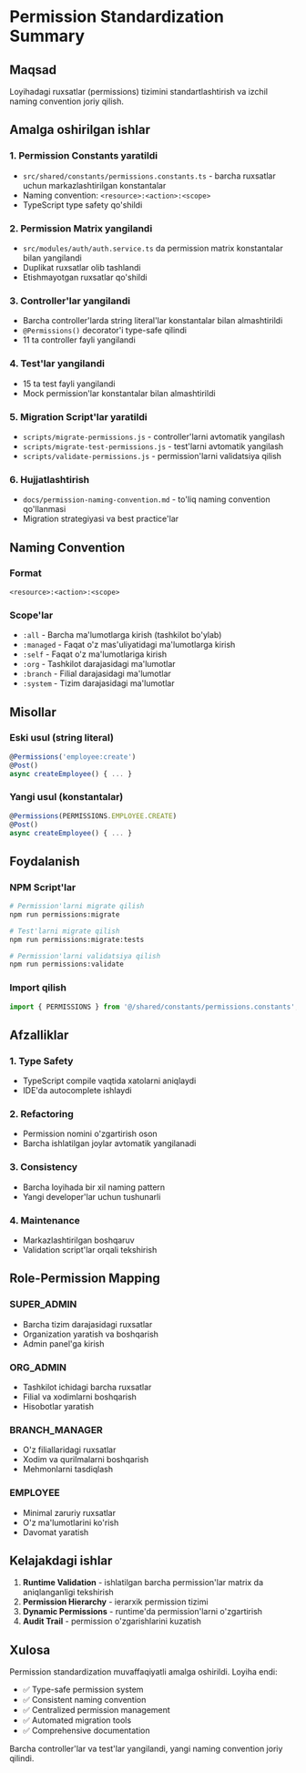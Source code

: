 # Permission Standardization Summary

## Maqsad
Loyihadagi ruxsatlar (permissions) tizimini standartlashtirish va izchil naming convention joriy qilish.

## Amalga oshirilgan ishlar

### 1. Permission Constants yaratildi
- `src/shared/constants/permissions.constants.ts` - barcha ruxsatlar uchun markazlashtirilgan konstantalar
- Naming convention: `<resource>:<action>:<scope>`
- TypeScript type safety qo'shildi

### 2. Permission Matrix yangilandi
- `src/modules/auth/auth.service.ts` da permission matrix konstantalar bilan yangilandi
- Duplikat ruxsatlar olib tashlandi
- Etishmayotgan ruxsatlar qo'shildi

### 3. Controller'lar yangilandi
- Barcha controller'larda string literal'lar konstantalar bilan almashtirildi
- `@Permissions()` decorator'i type-safe qilindi
- 11 ta controller fayli yangilandi

### 4. Test'lar yangilandi
- 15 ta test fayli yangilandi
- Mock permission'lar konstantalar bilan almashtirildi

### 5. Migration Script'lar yaratildi
- `scripts/migrate-permissions.js` - controller'larni avtomatik yangilash
- `scripts/migrate-test-permissions.js` - test'larni avtomatik yangilash
- `scripts/validate-permissions.js` - permission'larni validatsiya qilish

### 6. Hujjatlashtirish
- `docs/permission-naming-convention.md` - to'liq naming convention qo'llanmasi
- Migration strategiyasi va best practice'lar

## Naming Convention

### Format
```
<resource>:<action>:<scope>
```

### Scope'lar
- `:all` - Barcha ma'lumotlarga kirish (tashkilot bo'ylab)
- `:managed` - Faqat o'z mas'uliyatidagi ma'lumotlarga kirish
- `:self` - Faqat o'z ma'lumotlariga kirish
- `:org` - Tashkilot darajasidagi ma'lumotlar
- `:branch` - Filial darajasidagi ma'lumotlar
- `:system` - Tizim darajasidagi ma'lumotlar

## Misollar

### Eski usul (string literal)
```typescript
@Permissions('employee:create')
@Post()
async createEmployee() { ... }
```

### Yangi usul (konstantalar)
```typescript
@Permissions(PERMISSIONS.EMPLOYEE.CREATE)
@Post()
async createEmployee() { ... }
```

## Foydalanish

### NPM Script'lar
```bash
# Permission'larni migrate qilish
npm run permissions:migrate

# Test'larni migrate qilish  
npm run permissions:migrate:tests

# Permission'larni validatsiya qilish
npm run permissions:validate
```

### Import qilish
```typescript
import { PERMISSIONS } from '@/shared/constants/permissions.constants';
```

## Afzalliklar

### 1. Type Safety
- TypeScript compile vaqtida xatolarni aniqlaydi
- IDE'da autocomplete ishlaydi

### 2. Refactoring
- Permission nomini o'zgartirish oson
- Barcha ishlatilgan joylar avtomatik yangilanadi

### 3. Consistency
- Barcha loyihada bir xil naming pattern
- Yangi developer'lar uchun tushunarli

### 4. Maintenance
- Markazlashtirilgan boshqaruv
- Validation script'lar orqali tekshirish

## Role-Permission Mapping

### SUPER_ADMIN
- Barcha tizim darajasidagi ruxsatlar
- Organization yaratish va boshqarish
- Admin panel'ga kirish

### ORG_ADMIN  
- Tashkilot ichidagi barcha ruxsatlar
- Filial va xodimlarni boshqarish
- Hisobotlar yaratish

### BRANCH_MANAGER
- O'z filiallaridagi ruxsatlar
- Xodim va qurilmalarni boshqarish
- Mehmonlarni tasdiqlash

### EMPLOYEE
- Minimal zaruriy ruxsatlar
- O'z ma'lumotlarini ko'rish
- Davomat yaratish

## Kelajakdagi ishlar

1. **Runtime Validation** - ishlatilgan barcha permission'lar matrix da aniqlanganligi tekshirish
2. **Permission Hierarchy** - ierarxik permission tizimi
3. **Dynamic Permissions** - runtime'da permission'larni o'zgartirish
4. **Audit Trail** - permission o'zgarishlarini kuzatish

## Xulosa

Permission standardization muvaffaqiyatli amalga oshirildi. Loyiha endi:
- ✅ Type-safe permission system
- ✅ Consistent naming convention  
- ✅ Centralized permission management
- ✅ Automated migration tools
- ✅ Comprehensive documentation

Barcha controller'lar va test'lar yangilandi, yangi naming convention joriy qilindi.